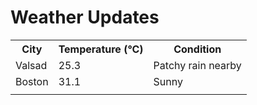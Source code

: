 # Weather Updates

<!-- WEATHER-UPDATE-START -->
<table><tr><th>City</th><th>Temperature (°C)</th><th>Condition</th></tr><tr><td>Valsad</td><td>25.3</td><td>Patchy rain nearby</td></tr><tr><td>Boston</td><td>31.1</td><td>Sunny</td></tr><tr><td></td><td></td><td></td></tr></table>
<!-- WEATHER-UPDATE-END -->
